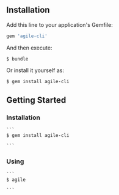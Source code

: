 ## Installation

Add this line to your application's Gemfile:

```ruby
gem 'agile-cli'
```

And then execute:

    $ bundle

Or install it yourself as:

    $ gem install agile-cli

## Getting Started

### Installation
    ```
    $ gem install agile-cli

    ```
### Using
    ```
    $ agile

    ```
